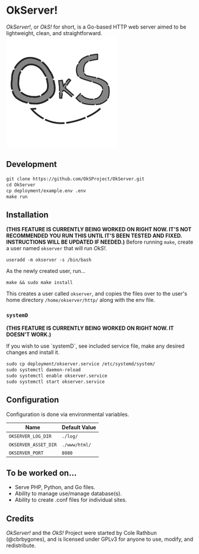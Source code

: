 # OkServer!
_OkServer!_, or _OkS!_ for short, is a Go-based HTTP web server aimed to be lightweight, clean, and straightforward.
<img src="OkS.svg" width="300px" />

## Development
    git clone https://github.com/OkSProject/OkServer.git
    cd OkServer
    cp deployment/example.env .env
    make run

## Installation
**(THIS FEATURE IS CURRENTLY BEING WORKED ON RIGHT NOW. IT'S NOT RECOMMENDED YOU RUN THIS UNTIL IT'S BEEN TESTED AND FIXED. INSTRUCTIONS WILL BE UPDATED IF NEEDED.)**
Before running `make`, create a user named `okserver` that will run *OkS!*.
    
    useradd -m okserver -s /bin/bash

As the newly created user, run...

    make && sudo make install

This creates a user called `okserver`, and copies the files over to the user's home directory `/home/okserver/http/` along with the env file.

### `systemD`
**(THIS FEATURE IS CURRENTLY BEING WORKED ON RIGHT NOW. IT DOESN'T WORK.)**
<P>If you wish to use `systemD`, see included service file, make any desired changes 
and install it.</P>

    sudo cp deployment/okserver.service /etc/systemd/system/
    sudo systemctl daemon-reload
    sudo systemctl enable okserver.service
    sudo systemctl start okserver.service

## Configuration
Configuration is done via environmental variables.

| Name | Default Value |
| --- | --- |
| `OKSERVER_LOG_DIR` | `./log/` |
| `OKSERVER_ASSET_DIR` | `./www/html/` |
| `OKSERVER_PORT` | `8080` |

## To be worked on...
- Serve PHP, Python, and Go files.
- Ability to manage use/manage database(s).
- Ability to create .conf files for individual sites.

## Credits
_OkServer!_ and the _OkS!_ Project were started by Cole Rathbun (@cbrbygones), and is licensed under GPLv3 for anyone to use, modify, and redistribute.

